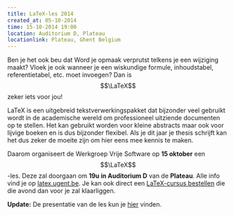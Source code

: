 ```yaml
---
title: LaTeX-les 2014
created_at: 05-10-2014
time: 15-10-2014 19:00
location: Auditorium D, Plateau
locationlink: Plateau, Ghent Belgium
---
```


Ben je het ook beu dat Word je opmaak verprutst telkens je een wijziging maakt? Vloek je ook wanneer je een wiskundige formule, inhoudstabel, referentietabel, etc. moet invoegen? Dan is $$\LaTeX$$ zeker iets voor jou!

LaTeX is een uitgebreid tekstverwerkingspakket dat bijzonder veel gebruikt wordt in de academische wereld om professioneel uitziende documenten op te stellen. Het kan gebruikt worden voor kleine abstracts maar ook voor lijvige boeken en is dus bijzonder flexibel. Als je dit jaar je thesis schrijft kan het dus zeker de moeite zijn om hier eens mee kennis te maken.

Daarom organiseert de Werkgroep Vrije Software op **15 oktober** een $$\LaTeX$$-les. Deze zal doorgaan om **19u in Auditorium D** van de **Plateau**. Alle info vind je op [latex.ugent.be](https://latex.ugent.be). Je kan ook direct een [LaTeX-cursus bestellen](https://latex.ugent.be/cursus-bestelling-latex-les-2014) die die avond dan voor je zal klaarliggen.

**Update:** De presentatie van de les kun je [hier](https://latex.ugent.be/presentatie-latexles-2014) vinden.
